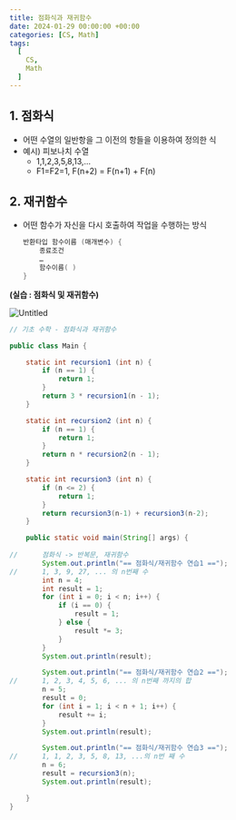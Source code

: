 ```yaml
---
title: 점화식과 재귀함수
date: 2024-01-29 00:00:00 +00:00
categories: [CS, Math]
tags:
  [
    CS,
    Math
  ]
---
```


## 1. 점화식

- 어떤 수열의 일반항을 그 이전의 항들을 이용하여 정의한 식
- 예시) 피보나치 수열
    - 1,1,2,3,5,8,13,…
    - F1=F2=1, F(n+2) = F(n+1) + F(n)

## 2. 재귀함수

- 어떤 함수가 자신을 다시 호출하여 작업을 수행하는 방식
    
    ```java
    반환타입 함수이름 (매개변수) {
    	종료조건
    	…
    	함수이름( )
    }
    ```
    

**(실습 : 점화식 및 재귀함수)**

![Untitled](https://prod-files-secure.s3.us-west-2.amazonaws.com/97f8f071-477d-4db3-a9c0-4dad109b848c/d1590d3d-13ca-4a45-90de-0b9ec5af771b/Untitled.png)

```java
// 기초 수학 - 점화식과 재귀함수

public class Main {

    static int recursion1 (int n) {
        if (n == 1) {
            return 1;
        }
        return 3 * recursion1(n - 1);
    }

    static int recursion2 (int n) {
        if (n == 1) {
            return 1;
        }
        return n * recursion2(n - 1);
    }

    static int recursion3 (int n) {
        if (n <= 2) {
            return 1;
        }
        return recursion3(n-1) + recursion3(n-2);
    }

    public static void main(String[] args) {
        
//      점화식 -> 반복문, 재귀함수
        System.out.println("== 점화식/재귀함수 연습1 ==");
//      1, 3, 9, 27, ... 의 n번째 수
        int n = 4;
        int result = 1;
        for (int i = 0; i < n; i++) {
            if (i == 0) {
                result = 1;
            } else {
                result *= 3;
            }
        }
        System.out.println(result);

        System.out.println("== 점화식/재귀함수 연습2 ==");
//      1, 2, 3, 4, 5, 6, ... 의 n번째 까지의 합
        n = 5;
        result = 0;
        for (int i = 1; i < n + 1; i++) {
            result += i;
        }
        System.out.println(result);

        System.out.println("== 점화식/재귀함수 연습3 ==");
//      1, 1, 2, 3, 5, 8, 13, ...의 n번 째 수
        n = 6;
        result = recursion3(n);
        System.out.println(result);

    }
}
```